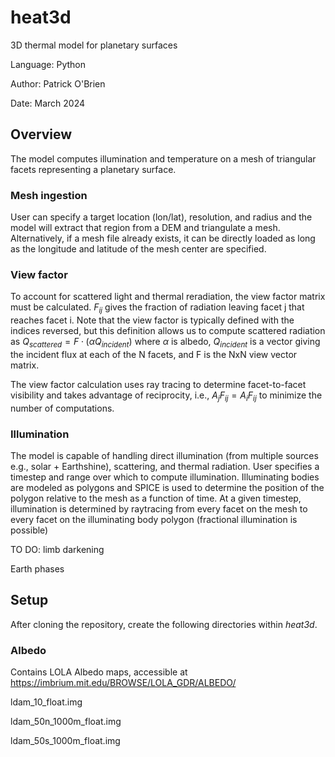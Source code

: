 # heat3d
3D thermal model for planetary surfaces

Language: Python

Author: Patrick O'Brien

Date: March 2024

## Overview

The model computes illumination and temperature on a mesh of triangular facets representing a planetary surface.

### Mesh ingestion

User can specify a target location (lon/lat), resolution, and radius and the model will extract that region from a DEM and triangulate a mesh. Alternatively, 
if a mesh file already exists, it can be directly loaded as long as the longitude and latitude of the mesh center are specified.

### View factor
To account for scattered light and thermal reradiation, the view factor matrix must be calculated. $F_{ij}$ gives the fraction of radiation leaving facet j that reaches facet i.
Note that the view factor is typically defined with the indices reversed, but this definition allows us to compute scattered radiation as $Q_{scattered} = F \cdot (\alpha Q_{incident})$
where $\alpha$ is albedo, $Q_{incident}$ is a vector giving the incident flux at each of the N facets, and F is the NxN view vector matrix.

The view factor calculation uses ray tracing to determine facet-to-facet visibility and takes advantage of reciprocity, i.e., $A_j F_{ij} = A_i F_{ij}$ to minimize the number of computations.

### Illumination
The model is capable of handling direct illumination (from multiple sources e.g., solar + Earthshine), scattering, and thermal radiation. User specifies a timestep and range over which to compute illumination.
Illuminating bodies are modeled as polygons and SPICE is used to determine the position of the polygon relative to the mesh as a function of time. At a given timestep, illumination is determined by raytracing from every facet on the mesh to every facet on the illuminating body polygon (fractional illumination is possible)


TO DO:
limb darkening

Earth phases


## Setup
After cloning the repository, create the following directories within *heat3d*.

### Albedo
Contains LOLA Albedo maps, accessible at https://imbrium.mit.edu/BROWSE/LOLA_GDR/ALBEDO/

ldam_10_float.img

ldam_50n_1000m_float.img

ldam_50s_1000m_float.img